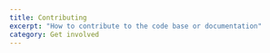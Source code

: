 ```yaml
---
title: Contributing
excerpt: "How to contribute to the code base or documentation"
category: Get involved
---
```


